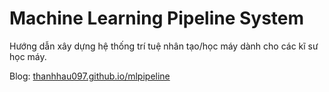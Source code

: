 # Machine Learning Pipeline System
Hướng dẫn xây dựng hệ thống trí tuệ nhân tạo/học máy dành cho các kĩ sư học máy.

Blog: [thanhhau097.github.io/mlpipeline](https://thanhhau097.github.io/mlpipeline)